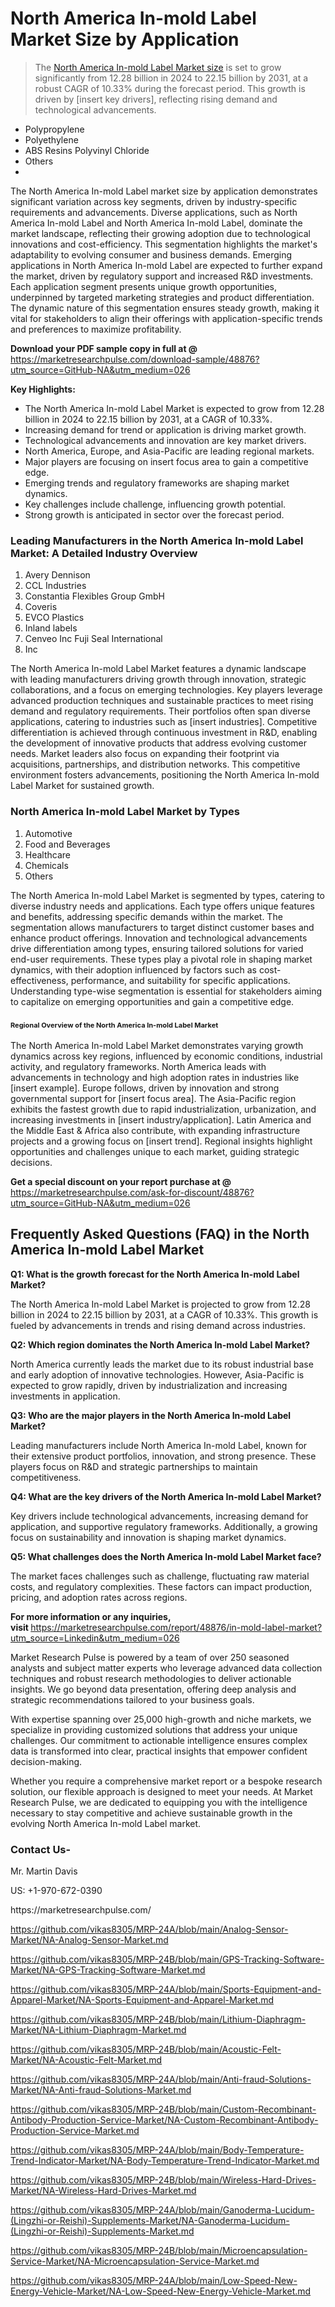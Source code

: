 <h1>North America In-mold Label Market&nbsp;Size by Application</h1><blockquote><p>The <a href="https://marketresearchpulse.com/download-sample/48876?utm_source=GitHub-NA&amp;utm_medium=026">North America In-mold Label Market size</a> is set to grow significantly from 12.28 billion in 2024 to 22.15 billion by 2031, at a robust CAGR of 10.33% during the forecast period. This growth is driven by [insert key drivers], reflecting rising demand and technological advancements.</p></blockquote><ul><li>Polypropylene<li> Polyethylene<li> ABS Resins Polyvinyl Chloride<li> Others<li> </li></ul><p>The North America In-mold Label market size by application demonstrates significant variation across key segments, driven by industry-specific requirements and advancements. Diverse applications, such as North America In-mold Label and North America In-mold Label, dominate the market landscape, reflecting their growing adoption due to technological innovations and cost-efficiency. This segmentation highlights the market's adaptability to evolving consumer and business demands. Emerging applications in North America In-mold Label are expected to further expand the market, driven by regulatory support and increased R&D investments. Each application segment presents unique growth opportunities, underpinned by targeted marketing strategies and product differentiation. The dynamic nature of this segmentation ensures steady growth, making it vital for stakeholders to align their offerings with application-specific trends and preferences to maximize profitability.</p><p><strong>Download your PDF sample copy in full at @ </strong><a href="https://marketresearchpulse.com/download-sample/48876?utm_source=GitHub-NA&amp;utm_medium=026">https://marketresearchpulse.com/download-sample/48876?utm_source=GitHub-NA&amp;utm_medium=026</a></p><p><strong>Key Highlights: </strong></p><ul><li>The North America In-mold Label Market is expected to grow from 12.28 billion in 2024 to 22.15 billion by 2031, at a CAGR of 10.33%.</li><li>Increasing demand for trend or application is driving market growth.</li><li>Technological advancements and innovation are key market drivers.</li><li>North America, Europe, and Asia-Pacific are leading regional markets.</li><li>Major players are focusing on insert focus area to gain a competitive edge.</li><li>Emerging trends and regulatory frameworks are shaping market dynamics.</li><li>Key challenges include challenge, influencing growth potential.</li><li>Strong growth is anticipated in sector over the forecast period.</li></ul><h3>Leading Manufacturers in the North America In-mold Label Market: A Detailed Industry Overview</h3><ol><li>Avery Dennison</li><li>CCL Industries</li><li>Constantia Flexibles Group GmbH</li><li>Coveris</li><li>EVCO Plastics</li><li>Inland labels</li><li>Cenveo Inc Fuji Seal International</li><li>Inc</li></ol><div class="flex max-w-full flex-col flex-grow"><div class="min-h-8 text-message flex w-full flex-col items-end gap-2 whitespace-normal break-words [.text-message+&amp;]:mt-5" dir="auto" data-message-author-role="assistant" data-message-id="fd8432e4-4910-450d-b182-61b7bfb0a01f" data-message-model-slug="gpt-4o"><div class="flex w-full flex-col gap-1 empty:hidden first:pt-[3px]"><div class="markdown prose w-full break-words dark:prose-invert light"><p>The North America In-mold Label Market features a dynamic landscape with leading manufacturers driving growth through innovation, strategic collaborations, and a focus on emerging technologies. Key players leverage advanced production techniques and sustainable practices to meet rising demand and regulatory requirements. Their portfolios often span diverse applications, catering to industries such as [insert industries]. Competitive differentiation is achieved through continuous investment in R&amp;D, enabling the development of innovative products that address evolving customer needs. Market leaders also focus on expanding their footprint via acquisitions, partnerships, and distribution networks. This competitive environment fosters advancements, positioning the North America In-mold Label Market for sustained growth.</p></div></div></div></div><h3>North America In-mold Label Market by Types</h3><ol><li>Automotive<li> Food and Beverages<li> Healthcare<li> Chemicals<li> Others</li></ol><div class="flex max-w-full flex-col flex-grow"><div class="min-h-8 text-message flex w-full flex-col items-end gap-2 whitespace-normal break-words [.text-message+&amp;]:mt-5" dir="auto" data-message-author-role="assistant" data-message-id="084470be-0bb7-4664-bddf-5156b4f41249" data-message-model-slug="gpt-4o-mini"><div class="flex w-full flex-col gap-1 empty:hidden first:pt-[3px]"><div class="markdown prose w-full break-words dark:prose-invert light"><p>The North America In-mold Label Market is segmented by types, catering to diverse industry needs and applications. Each type offers unique features and benefits, addressing specific demands within the market. The segmentation allows manufacturers to target distinct customer bases and enhance product offerings. Innovation and technological advancements drive differentiation among types, ensuring tailored solutions for varied end-user requirements. These types play a pivotal role in shaping market dynamics, with their adoption influenced by factors such as cost-effectiveness, performance, and suitability for specific applications. Understanding type-wise segmentation is essential for stakeholders aiming to capitalize on emerging opportunities and gain a competitive edge.</p></div></div></div></div><h3><span style="font-size: 11px;">Regional Overview of the North America In-mold Label Market</span></h3><div class="flex max-w-full flex-col flex-grow"><div class="min-h-8 text-message flex w-full flex-col items-end gap-2 whitespace-normal break-words [.text-message+&amp;]:mt-5" dir="auto" data-message-author-role="assistant" data-message-id="e9038762-ce64-4e30-91c9-9bd413514231" data-message-model-slug="gpt-4o-mini"><div class="flex w-full flex-col gap-1 empty:hidden first:pt-[3px]"><div class="markdown prose w-full break-words dark:prose-invert light"><p>The North America In-mold Label Market demonstrates varying growth dynamics across key regions, influenced by economic conditions, industrial activity, and regulatory frameworks. North America leads with advancements in technology and high adoption rates in industries like [insert example]. Europe follows, driven by innovation and strong governmental support for [insert focus area]. The Asia-Pacific region exhibits the fastest growth due to rapid industrialization, urbanization, and increasing investments in [insert industry/application]. Latin America and the Middle East &amp; Africa also contribute, with expanding infrastructure projects and a growing focus on [insert trend]. Regional insights highlight opportunities and challenges unique to each market, guiding strategic decisions.</p></div></div></div></div><p><strong>Get a special discount on your report purchase at @ </strong><a href="https://marketresearchpulse.com/ask-for-discount/48876?utm_source=GitHub-NA&amp;utm_medium=026">https://marketresearchpulse.com/ask-for-discount/48876?utm_source=GitHub-NA&amp;utm_medium=026</a></p><h2>Frequently Asked Questions (FAQ) in the North America In-mold Label Market</h2><p><strong>Q1: What is the growth forecast for the North America In-mold Label Market?</strong></p><p>The North America In-mold Label Market is projected to grow from 12.28 billion in 2024 to 22.15 billion by 2031, at a CAGR of 10.33%. This growth is fueled by advancements in trends and rising demand across industries.</p><p><strong>Q2: Which region dominates the North America In-mold Label Market?</strong></p><p>North America currently leads the market due to its robust industrial base and early adoption of innovative technologies. However, Asia-Pacific is expected to grow rapidly, driven by industrialization and increasing investments in application.</p><p><strong>Q3: Who are the major players in the North America In-mold Label Market?</strong></p><p>Leading manufacturers include North America In-mold Label, known for their extensive product portfolios, innovation, and strong presence. These players focus on R&amp;D and strategic partnerships to maintain competitiveness.</p><p><strong>Q4: What are the key drivers of the North America In-mold Label Market?</strong></p><p>Key drivers include technological advancements, increasing demand for application, and supportive regulatory frameworks. Additionally, a growing focus on sustainability and innovation is shaping market dynamics.</p><p><strong>Q5: What challenges does the North America In-mold Label Market face?</strong></p><p>The market faces challenges such as challenge, fluctuating raw material costs, and regulatory complexities. These factors can impact production, pricing, and adoption rates across regions.</p><p><strong>For more information or any inquiries, visit&nbsp;</strong><a href="https://marketresearchpulse.com/report/48876/in-mold-label-market?utm_source=Linkedin&utm_medium=026">https://marketresearchpulse.com/report/48876/in-mold-label-market?utm_source=Linkedin&utm_medium=026</a></p><p>Market Research Pulse is powered by a team of over 250 seasoned analysts and subject matter experts who leverage advanced data collection techniques and robust research methodologies to deliver actionable insights. We go beyond data presentation, offering deep analysis and strategic recommendations tailored to your business goals.</p><p>With expertise spanning over 25,000 high-growth and niche markets, we specialize in providing customized solutions that address your unique challenges. Our commitment to actionable intelligence ensures complex data is transformed into clear, practical insights that empower confident decision-making.</p><p>Whether you require a comprehensive market report or a bespoke research solution, our flexible approach is designed to meet your needs. At Market Research Pulse, we are dedicated to equipping you with the intelligence necessary to stay competitive and achieve sustainable growth in the evolving North America In-mold Label market.</p><h3><strong>Contact Us-</strong></h3><p>Mr. Martin Davis</p><p>US: +1-970-672-0390</p><p>https://marketresearchpulse.com/</p><p><a href="https://github.com/vikas8305/MRP-24A/blob/main/Analog-Sensor-Market/NA-Analog-Sensor-Market.md">https://github.com/vikas8305/MRP-24A/blob/main/Analog-Sensor-Market/NA-Analog-Sensor-Market.md</a></p><p><a href="https://github.com/vikas8305/MRP-24B/blob/main/GPS-Tracking-Software-Market/NA-GPS-Tracking-Software-Market.md">https://github.com/vikas8305/MRP-24B/blob/main/GPS-Tracking-Software-Market/NA-GPS-Tracking-Software-Market.md</a></p><p><a href="https://github.com/vikas8305/MRP-24A/blob/main/Sports-Equipment-and-Apparel-Market/NA-Sports-Equipment-and-Apparel-Market.md">https://github.com/vikas8305/MRP-24A/blob/main/Sports-Equipment-and-Apparel-Market/NA-Sports-Equipment-and-Apparel-Market.md</a></p><p><a href="https://github.com/vikas8305/MRP-24B/blob/main/Lithium-Diaphragm-Market/NA-Lithium-Diaphragm-Market.md">https://github.com/vikas8305/MRP-24B/blob/main/Lithium-Diaphragm-Market/NA-Lithium-Diaphragm-Market.md</a></p><p><a href="https://github.com/vikas8305/MRP-24B/blob/main/Acoustic-Felt-Market/NA-Acoustic-Felt-Market.md">https://github.com/vikas8305/MRP-24B/blob/main/Acoustic-Felt-Market/NA-Acoustic-Felt-Market.md</a></p><p><a href="https://github.com/vikas8305/MRP-24A/blob/main/Anti-fraud-Solutions-Market/NA-Anti-fraud-Solutions-Market.md">https://github.com/vikas8305/MRP-24A/blob/main/Anti-fraud-Solutions-Market/NA-Anti-fraud-Solutions-Market.md</a></p><p><a href="https://github.com/vikas8305/MRP-24B/blob/main/Custom-Recombinant-Antibody-Production-Service-Market/NA-Custom-Recombinant-Antibody-Production-Service-Market.md">https://github.com/vikas8305/MRP-24B/blob/main/Custom-Recombinant-Antibody-Production-Service-Market/NA-Custom-Recombinant-Antibody-Production-Service-Market.md</a></p><p><a href="https://github.com/vikas8305/MRP-24A/blob/main/Body-Temperature-Trend-Indicator-Market/NA-Body-Temperature-Trend-Indicator-Market.md">https://github.com/vikas8305/MRP-24A/blob/main/Body-Temperature-Trend-Indicator-Market/NA-Body-Temperature-Trend-Indicator-Market.md</a></p><p><a href="https://github.com/vikas8305/MRP-24B/blob/main/Wireless-Hard-Drives-Market/NA-Wireless-Hard-Drives-Market.md">https://github.com/vikas8305/MRP-24B/blob/main/Wireless-Hard-Drives-Market/NA-Wireless-Hard-Drives-Market.md</a></p><p><a href="https://github.com/vikas8305/MRP-24A/blob/main/Ganoderma-Lucidum-(Lingzhi-or-Reishi)-Supplements-Market/NA-Ganoderma-Lucidum-(Lingzhi-or-Reishi)-Supplements-Market.md">https://github.com/vikas8305/MRP-24A/blob/main/Ganoderma-Lucidum-(Lingzhi-or-Reishi)-Supplements-Market/NA-Ganoderma-Lucidum-(Lingzhi-or-Reishi)-Supplements-Market.md</a></p><p><a href="https://github.com/vikas8305/MRP-24B/blob/main/Microencapsulation-Service-Market/NA-Microencapsulation-Service-Market.md">https://github.com/vikas8305/MRP-24B/blob/main/Microencapsulation-Service-Market/NA-Microencapsulation-Service-Market.md</a></p><p><a href="https://github.com/vikas8305/MRP-24A/blob/main/Low-Speed-New-Energy-Vehicle-Market/NA-Low-Speed-New-Energy-Vehicle-Market.md">https://github.com/vikas8305/MRP-24A/blob/main/Low-Speed-New-Energy-Vehicle-Market/NA-Low-Speed-New-Energy-Vehicle-Market.md</a></p>
